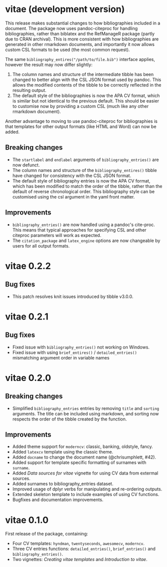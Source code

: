 # vitae (development version)

This release makes substantial changes to how bibliographies included in a
document. The package now uses pandoc-citeproc for handling bibliographies, 
rather than biblatex and the RefManageR package (partly due to CRAN archival).
This is more consistent with how bibliographies are generated in other rmarkdown
documents, and importantly it now allows custom CSL formats to be used (the most
common request).

The same `bibliography_entires("/path/to/file.bib")` interface 
applies, however the result may now differ slightly:
1. The column names and structure of the intermediate tibble has been changed to
   better align with the CSL JSON format used by pandoc. This allows the 
   modified contents of the tibble to be correctly reflected in the resulting 
   output.
2. The default style of the bibliographies is now the APA CV format, which is 
   similar but not identical to the previous default. This should be easier
   to customise now by providing a custom CSL (much like any other rmarkdown
   document).

Another advantage to moving to use pandoc-citeproc for bibliographies is that
templates for other output formats (like HTML and Word) can now be added.

## Breaking changes

* The `startlabel` and `endlabel` arguments of `bibliography_entries()` are now
  defunct.
* The column names and structure of the `bibliography_entires()` tibble have
  changed for consistency with the CSL JSON format.
* The default style of bibliography entries is now the APA CV format, which has
  been modified to match the order of the tibble, rather than the default of
  reverse chronological order. This bibliography style can be customised using 
  the csl argument in the yaml front matter.
  
## Improvements

* `bibliography_entries()` are now handled using a pandoc's cite-proc. This
  means that typical approaches for specifying CSL and other citeproc parameters
  will work as expected.
* The `citation_package` and `latex_engine` options are now changeable by users 
  for all output formats.

# vitae 0.2.2

## Bug fixes

* This patch resolves knit issues introduced by tibble v3.0.0.

# vitae 0.2.1

## Bug fixes

* Fixed issue with `bibliography_entries()` not working on Windows.
* Fixed issue with using `brief_entires()` / `detailed_entries()` mismatching 
  argument order in variable names

# vitae 0.2.0

## Breaking changes

* Simplified `bibliography_entries` entries by removing `title` and `sorting`
  arguments. The title can be included using markdown, and sorting now respects
  the order of the tibble created by the function.

## Improvements

* Added theme support for `moderncv`: classic, banking, oldstyle, fancy.
* Added `latexcv` template using the classic theme.
* Added `docname` to change the document name (@chrisumphlett, #42).
* Added support for template specific formatting of surnames with `surname`.
* Added *Data sources for vitae* vignette for using CV data from extermal sources.
* Added surnames to bibliography_entries dataset.
* Improved usage of dplyr verbs for manipulating and re-ordering outputs.
* Extended skeleton template to include examples of using CV functions.
* Bugfixes and documentation improvements.

# vitae 0.1.0

First release of the package, containing:
* Four CV templates: `hyndman`, `twentyseconds`, `awesomecv`, `moderncv`.
* Three CV entries functions: `detailed_entries()`, `brief_entries()` and
  `bibliography_entries()`.
* Two vignettes: *Creating vitae templates* and *Introduction to vitae*.
